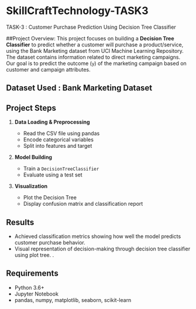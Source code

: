 # SkillCraftTechnology-TASK3
TASK-3 : Customer Purchase Prediction Using Decision Tree Classifier

##Project Overview: This project focuses on building a **Decision Tree Classifier** to predict whether a customer will purchase a product/service, using the Bank Marketing dataset from UCI Machine Learning Repository.
The dataset contains information related to direct marketing campaigns. Our goal is to predict the outcome (`y`) of the marketing campaign based on customer and campaign attributes.

## Dataset Used : Bank Marketing Dataset

## Project Steps
1. **Data Loading & Preprocessing**
   - Read the CSV file using pandas
   - Encode categorical variables
   - Split into features and target

2. **Model Building**
   - Train a `DecisionTreeClassifier`
   - Evaluate using a test set

3. **Visualization**
   - Plot the Decision Tree
   - Display confusion matrix and classification report

## Results
- Achieved classification metrics showing how well the model predicts customer purchase behavior.
- Visual representation of decision-making through decision tree classifier using plot tree. .

## Requirements
- Python 3.6+
- Jupyter Notebook
- pandas, numpy, matplotlib, seaborn, scikit-learn
